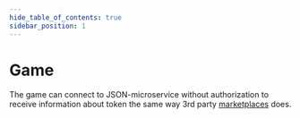 ```yaml
---
hide_table_of_contents: true
sidebar_position: 1
---
```


# Game

The game can connect to JSON-microservice without authorization to receive information about token the same way 3rd
party [marketplaces](/api/json/marketplaces/) does.

